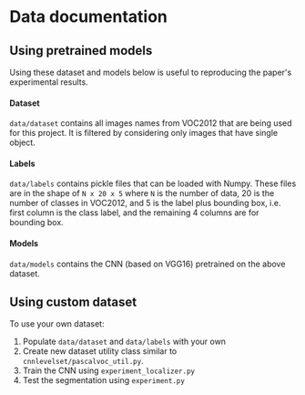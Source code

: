 # Data documentation

## Using pretrained models

Using these dataset and models below is useful to reproducing the paper's experimental results.

#### Dataset
`data/dataset` contains all images names from VOC2012 that are being used for this project. It is filtered by considering only images that have single object.

#### Labels
`data/labels` contains pickle files that can be loaded with Numpy. These files are in the shape of `N x 20 x 5` where `N` is the number of data, 20 is the number of classes in VOC2012, and 5 is the label plus bounding box, i.e. first column is the class label, and the remaining 4 columns are for bounding box.

#### Models
`data/models` contains the CNN (based on VGG16) pretrained on the above dataset.

## Using custom dataset

To use your own dataset:

1. Populate `data/dataset` and `data/labels` with your own
2. Create new dataset utility class similar to `cnnlevelset/pascalvoc_util.py`.
3. Train the CNN using `experiment_localizer.py`
4. Test the segmentation using `experiment.py`
